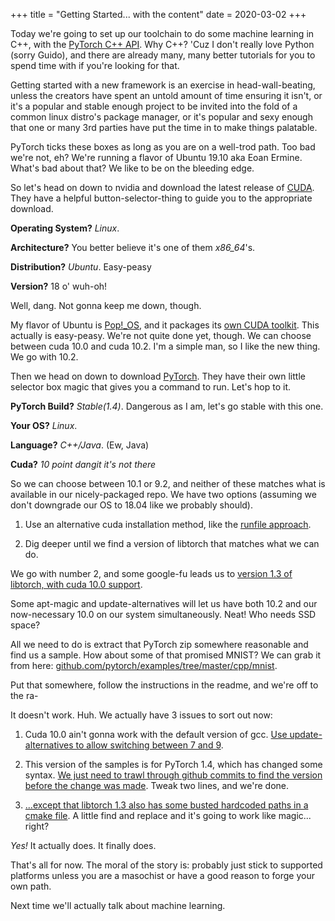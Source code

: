 +++
title = "Getting Started... with the content"
date = 2020-03-02
+++

Today we're going to set up our toolchain to do some machine learning in C++, with the [PyTorch C++ API](https://pytorch.org/cppdocs/). Why C++? 'Cuz I don't really love Python (sorry Guido), and there are already many, many better tutorials for you to spend time with if you're looking for that.

Getting started with a new framework is an exercise in head-wall-beating, unless the creators have spent an untold amount of time ensuring it isn't, or it's a popular and stable enough project to be invited into the fold of a common linux distro's package manager, or it's popular and sexy enough that one or many 3rd parties have put the time in to make things palatable.

PyTorch ticks these boxes as long as you are on a well-trod path. Too bad we're not, eh? We're running a flavor of Ubuntu 19.10 aka Eoan Ermine. What's bad about that? We like to be on the bleeding edge.

So let's head on down to nvidia and download the latest release of [CUDA](https://developer.nvidia.com/cuda-downloads). They have a helpful button-selector-thing to guide you to the appropriate download.

**Operating System?** *Linux*.

**Architecture?** You better believe it's one of them *x86_64*'s.

**Distribution?** *Ubuntu*. Easy-peasy

**Version?** 18 o' wuh-oh!

Well, dang. Not gonna keep me down, though. 

My flavor of Ubuntu is [Pop!\_OS](https://system76.com/pop), and it packages its [own CUDA toolkit](https://support.system76.com/articles/cuda/). This actually is easy-peasy. We're not quite done yet, though. We can choose between cuda 10.0 and cuda 10.2. I'm a simple man, so I like the new thing. We go with 10.2.

Then we head on down to download [PyTorch](https://pytorch.org/get-started/locally/). They have their own little selector box magic that gives you a command to run. Let's hop to it.

**PyTorch Build?** *Stable(1.4)*. Dangerous as I am, let's go stable with this one.

**Your OS?** *Linux*.

**Language?** *C++/Java*. (Ew, Java)

**Cuda?** *10 point dangit it's not there*

So we can choose between 10.1 or 9.2, and neither of these matches what is available in our nicely-packaged repo. We have two options (assuming we don't downgrade our OS to 18.04 like we probably should).

1.  Use an alternative cuda installation method, like the [runfile approach](https://docs.nvidia.com/cuda/cuda-installation-guide-linux/index.html).

2.  Dig deeper until we find a version of libtorch that matches what we can do.

We go with number 2, and some google-fu leads us to [version 1.3 of libtorch, with cuda 10.0 support](https://download.pytorch.org/libtorch/cu100/libtorch-shared-with-deps-1.3.0.zip).

Some apt-magic and update-alternatives will let us have both 10.2 and our now-necessary 10.0 on our system simultaneously. Neat! Who needs SSD space?

All we need to do is extract that PyTorch zip somewhere reasonable and find us a sample. How about some of that promised MNIST? We can grab it from here: [github.com/pytorch/examples/tree/master/cpp/mnist](https://github.com/pytorch/examples/tree/master/cpp/mnist).

Put that  somewhere, follow the instructions in the readme, and we're off to the ra-

It doesn't work. Huh. We actually have 3 issues to sort out now:

1.  Cuda 10.0 ain't gonna work with the default version of gcc. [Use update-alternatives to allow switching between 7 and 9](https://askubuntu.com/a/26518).

2.  This version of the samples is for PyTorch 1.4, which has changed some syntax. [We just need to trawl through github commits to find the version before the change was made](https://github.com/pytorch/examples/pull/697/files). Tweak two lines, and we're done.

3.  [...except that libtorch 1.3 also has some busted hardcoded paths in a cmake file](https://github.com/pytorch/pytorch/issues/15476#issuecomment-478293447). A little find and replace and it's going to work like magic... right?


*Yes!* It actually does. It finally does. 

That's all for now. The moral of the story is: probably just stick to supported platforms unless you are a masochist or have a good reason to forge your own path.

Next time we'll actually talk about machine learning.